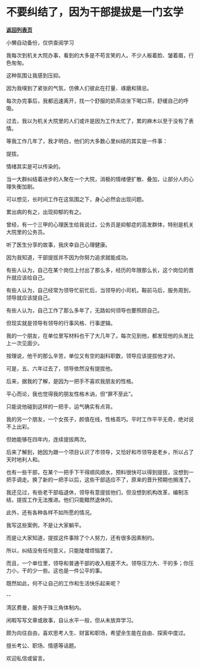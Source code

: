 # 不要纠结了，因为干部提拔是一门玄学

[**返回列表页**](/gzh/费曼的小茶馆)

小懒自动备份，仅供查阅学习

我每次到机关大院办事，看到的大多是不苟言笑的人。不少人板着脸、皱着眉，行色匆匆。

这种氛围让我感到压抑。

因为我嗅到了紧张的气氛，仿佛人们彼此在打量、琢磨和猜忌。

每次办完事后，我都迅速离开，找一个舒服的奶茶店坐下喝口茶，舒缓自己的呼吸。

过去，我以为机关大院里的人们或许是因为工作太忙了，累的麻木以至于没有了表情。

等我工作几年了，我才明白，他们的大多数心里纠结的其实是一件事：

提拔。

情绪其实是可以传染的。

当一大群纠结着进步的人聚在一个大院，消极的情绪便扩散、叠加，让部分人的心理失衡加剧。

可以想见，长时间工作在这氛围之下，身心必然会出现问题。

累出病的有之，出现抑郁的有之。

曾经，有一个三甲的心理医生给我说过，公务员是抑郁症的高发群体，特别是机关大院里的公务员。

听了医生分享的故事，我庆幸自己心理健康。

因为我知道，干部提拔并不因为你努力追求就能成功。

有些人认为，自己在某个岗位上付出了那么多，经历的年限那么长，这个岗位的晋升就应该给自己。

有些人认为，自己经常为领导忙前忙后，当领导的小司机，鞍前马后，服务周到，领导就应该提自己。

有些人认为，自己工作了那么多年了，无路如何领导也要照顾自己。

但现实就是领导有领导的行事风格、行事逻辑。

我的一个朋友，在单位里写材料也干了大几年了。每次见到他，都发现他的头发比上一次见面少。

按理说，他干的那么辛苦，单位又有空的副科职数，领导应该提拔他才对。

可是，五、六年过去了，领导依然没有提拔他。

后来，据我的了解，是因为一把手不喜欢我朋友的性格。

平心而论，我也觉得我的朋友性格木讷，但“罪不至此”。

只能说他碰到这样的一把手，运气确实有点背。

我的另一个朋友，一个女孩子，颜值在线，性格乖巧。平时工作平平无奇，绝对说不上出彩。

但她能够在四年内，连续提拔两次。

后来了解到，她因为跟一个项目认识了市领导，又恰好和市领导是老乡，所以占了天时地利人和。

也有一些干部，在某个一把手下干得顺风顺水，预料很快可以得到提拔，没想到一把手调走。换了新的一把手以后，这些干部适应不了，原来的晋升预期也搁浅了。

我还见过，有些老干部临退休，领导有意提拔他们，但没想到机构改革，编制冻结，提拔工作无法推进。他们只能黯然退休的。

此外，还有各种各样不如所愿的情况。

我写这些案例，不是让大家躺平。

而是让大家知道，提拔这件事除了个人努力，还有很多因素制约。

所以，纠结没有任何意义，只能陡增烦恼罢了。

而且，一个单位里，领导和普通干部的收入相差不大。领导压力大、干的多；你压力小，干的少一些。这也是一件公平的事。

既然如此，何不让自己的工作和生活快乐起来呢？

\--  

湾区费曼，服务于珠三角体制内。

闲暇写写文章或故事，自认水平一般，但从未放弃学习。

颇为向往自由，喜欢思考人生、财富和职场，希望余生能在自由、探索中度过。

擅长考公、职场、情感等话题。  

欢迎私信或留言。  
  

